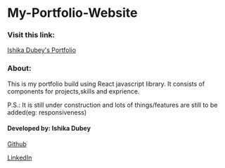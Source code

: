# My-Portfolio-Website


### Visit this link:
[Ishika Dubey's Portfolio](https://ishika1727.github.io/my-portfolio-website/)

### About:

This is my portfolio build using React javascript library. It consists of components for projects,skills and exprience.

P.S.: It is still under construction and lots of things/features are still to be added(eg: responsiveness)

#### Developed by: Ishika Dubey

[Github](https://github.com/ishika1727)

[LinkedIn](https://www.linkedin.com/in/ishika1727)
